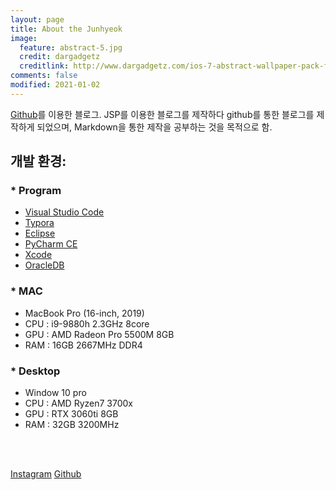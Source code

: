 ```yaml
---
layout: page
title: About the Junhyeok
image:
  feature: abstract-5.jpg
  credit: dargadgetz
  creditlink: http://www.dargadgetz.com/ios-7-abstract-wallpaper-pack-for-iphone-5-and-ipod-touch-retina/
comments: false
modified: 2021-01-02
---
```


[Github](https://github.com)를 이용한 블로그.
JSP를 이용한 블로그를 제작하다 github를 통한 블로그를 제작하게 되었으며, Markdown을 통한 제작을 공부하는 것을 목적으로 함.


## 개발 환경:

### * Program
  * [Visual Studio Code](https://code.visualstudio.com/)
  * [Typora](https://typora.io/)
  * [Eclipse](https://www.eclipse.org/)
  * [PyCharm CE](https://www.jetbrains.com/ko-kr/pycharm/download/#section=mac)
  * [Xcode](https://developer.apple.com/kr/xcode/)
  * [OracleDB](https://www.oracle.com/kr/database/)

### * MAC
  * MacBook Pro (16-inch, 2019)
  * CPU : i9-9880h 2.3GHz 8core
  * GPU : AMD Radeon Pro 5500M 8GB
  * RAM : 16GB 2667MHz DDR4

### * Desktop
  * Window 10 pro
  * CPU : AMD Ryzen7 3700x
  * GPU : RTX 3060ti 8GB
  * RAM : 32GB 3200MHz

<br><br>

<div markdown="0">
  <a href="https://instagram.com/jun._hyeok" class="btn btn-info">Instagram</a>
  <a href="https://github.com/wnsgur9137" class="btn btn-success">Github</a></div>

[^1]: Example: *domain.com/category-name/post-title*
